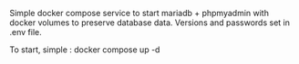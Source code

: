 Simple docker compose service to start mariadb + phpmyadmin with docker volumes to preserve database data. Versions and passwords set in .env file.

To start, simple : docker compose up -d 


